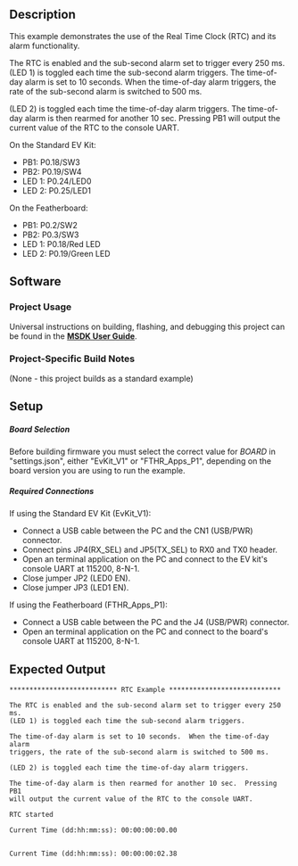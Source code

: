 ## Description

This example demonstrates the use of the Real Time Clock (RTC) and its alarm functionality.

The RTC is enabled and the sub-second alarm set to trigger every 250 ms.
(LED 1) is toggled each time the sub-second alarm triggers.  The time-of-day alarm is set to 10 seconds.  When the time-of-day alarm triggers, the rate of the sub-second alarm is switched to 500 ms.

(LED 2) is toggled each time the time-of-day alarm triggers. The time-of-day alarm is then rearmed for another 10 sec.  Pressing PB1 will output the current value of the RTC to the console UART.

On the Standard EV Kit:
-	PB1: P0.18/SW3
-	PB2: P0.19/SW4
-	LED 1: P0.24/LED0
-	LED 2: P0.25/LED1

On the Featherboard:
-	PB1: P0.2/SW2
-	PB2: P0.3/SW3
-	LED 1: P0.18/Red LED
-	LED 2: P0.19/Green LED


## Software

### Project Usage

Universal instructions on building, flashing, and debugging this project can be found in the **[MSDK User Guide](https://analog-devices-msdk.github.io/msdk/USERGUIDE/)**.

### Project-Specific Build Notes

(None - this project builds as a standard example)

## Setup

##### Board Selection
Before building firmware you must select the correct value for _BOARD_  in "settings.json", either "EvKit\_V1" or "FTHR\_Apps\_P1", depending on the board version you are using to run the example.

##### Required Connections
If using the Standard EV Kit (EvKit_V1):
-   Connect a USB cable between the PC and the CN1 (USB/PWR) connector.
-   Connect pins JP4(RX_SEL) and JP5(TX_SEL) to RX0 and TX0  header.
-   Open an terminal application on the PC and connect to the EV kit's console UART at 115200, 8-N-1.
-   Close jumper JP2 (LED0 EN).
-   Close jumper JP3 (LED1 EN).

If using the Featherboard (FTHR\_Apps\_P1):
-   Connect a USB cable between the PC and the J4 (USB/PWR) connector.
-   Open an terminal application on the PC and connect to the board's console UART at 115200, 8-N-1.

## Expected Output

```
*************************** RTC Example ****************************

The RTC is enabled and the sub-second alarm set to trigger every 250 ms.
(LED 1) is toggled each time the sub-second alarm triggers.

The time-of-day alarm is set to 10 seconds.  When the time-of-day alarm
triggers, the rate of the sub-second alarm is switched to 500 ms.

(LED 2) is toggled each time the time-of-day alarm triggers.

The time-of-day alarm is then rearmed for another 10 sec.  Pressing PB1
will output the current value of the RTC to the console UART.

RTC started

Current Time (dd:hh:mm:ss): 00:00:00:00.00


Current Time (dd:hh:mm:ss): 00:00:00:02.38
```


